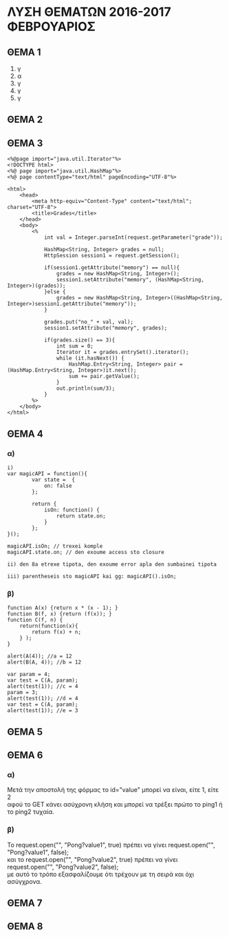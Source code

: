 # ΛΥΣΗ ΘΕΜΑΤΩΝ 2016-2017 ΦΕΒΡΟΥΑΡΙΟΣ

## ΘΕΜΑ 1

1) γ
2) α
3) γ
4) γ
5) γ

## ΘΕΜΑ 2

 
## ΘΕΜΑ 3

~~~~
<%@page import="java.util.Iterator"%>
<!DOCTYPE html>
<%@ page import="java.util.HashMap"%>
<%@ page contentType="text/html" pageEncoding="UTF-8"%>

<html>
    <head>
        <meta http-equiv="Content-Type" content="text/html"; charset="UTF-8">
        <title>Grades</title>
    </head>
    <body>
        <%
            int val = Integer.parseInt(request.getParameter("grade"));
            
            HashMap<String, Integer> grades = null;
            HttpSession session1 = request.getSession();
            
            if(session1.getAttribute("memory") == null){
                grades = new HashMap<String, Integer>();
                session1.setAttribute("memory", (HashMap<String, Integer>)(grades));
            }else {
                grades = new HashMap<String, Integer>((HashMap<String, Integer>)session1.getAttribute("memory"));
            }
            
            grades.put("no_" + val, val);
            session1.setAttribute("memory", grades);
            
            if(grades.size() == 3){
                int sum = 0;
                Iterator it = grades.entrySet().iterator();
                while (it.hasNext()) {
                    HashMap.Entry<String, Integer> pair = (HashMap.Entry<String, Integer>)it.next();
                    sum += pair.getValue();
                }
                out.println(sum/3); 
            }   
        %>
    </body>
</html>
~~~~

## ΘΕΜΑ 4

### α)

~~~~
i)
var magicAPI = function(){
        var state =  {
            on: false
        };
        
        return {
            isOn: function() {
                return state.on;
            }
        };
}();

magicAPI.isOn; // trexei komple
magicAPI.state.on; // den exoume access sto closure

ii) den 8a etrexe tipota, den exoume error apla den sumbainei tipota

iii) parentheseis sto magicAPI kai gg: magicAPI().isOn;
~~~~

### β)

~~~~
function A(x) {return x * (x - 1); }
function B(f, x) {return (f(x)); }
function C(f, n) {
    return(function(x){
        return f(x) + n;
    } );
}

alert(A(4)); //a = 12
alert(B(A, 4)); //b = 12

var param = 4;
var test = C(A, param);
alert(test(1)); //c = 4
param = 3;
alert(test(1)); //d = 4
var test = C(A, param);
alert(test(1)); //e = 3
~~~~

## ΘΕΜΑ 5


## ΘΕΜΑ 6

### α)
Μετά την αποστολή της φόρμας το id="value" μπορεί να είναι, είτε 1, είτε 2
   <br />αφού το GET κάνει ασύχρονη κλήση και μπορεί να τρέξει πρώτο το ping1 ή το ping2 τυχαία.

### β)
Το request.open("", "Pong?value1", true) πρέπει να γίνει request.open("", "Pong?value1", false);
   <br />και το request.open("", "Pong?value2", true) πρέπει να γίνει request.open("", "Pong?value2", false); 
   <br />με αυτό το τρόπο εξασφαλίζουμε ότι τρέχουν με τη σειρά και όχι ασύγχρονα.

## ΘΕΜΑ 7


## ΘΕΜΑ 8
